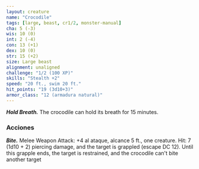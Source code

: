 ```yaml
---
layout: creature
name: "Crocodile"
tags: [large, beast, cr1/2, monster-manual]
cha: 5 (-3)
wis: 10 (0)
int: 2 (-4)
con: 13 (+1)
dex: 10 (0)
str: 15 (+2)
size: Large beast
alignment: unaligned
challenge: "1/2 (100 XP)"
skills: "Stealth +2"
speed: "20 ft., swim 20 ft."
hit_points: "19 (3d10+3)"
armor_class: "12 (armadura natural)"
---
```


***Hold Breath.*** The crocodile can hold its breath for 15 minutes.

### Acciones

***Bite.*** Melee Weapon Attack: +4 al ataque, alcance 5 ft., one creature. Hit: 7 (1d10 + 2) piercing damage, and the target is grappled (escape DC 12). Until this grapple ends, the target is restrained, and the crocodile can't bite another target